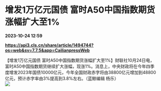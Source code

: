 # 增发1万亿元国债 富时A50中国指数期货涨幅扩大至1%

**2023-10-24 12:59**

**https://api3.cls.cn/share/article/1494744?os=web&sv=7.7.5&app=CailianpressWeb**

【增发1万亿元国债 富时A50中国指数期货涨幅扩大至1%】财联社10月24日电，富时A50中国指数期货继续扩大涨幅，现涨1%。消息上，中央财政将在今年四季度增发2023年国债10000亿元，今年全国财政赤字将由38800亿元增加到48800亿元，预计赤字率由3%提高到3.8%左右。（蓝鲸编辑 杨乐）  
![](https://img.cls.cn/images/20231024/91b6qN7ymD.png)